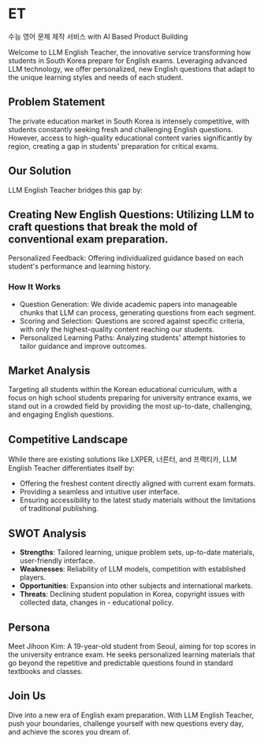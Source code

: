 # ET

수능 영어 문제 제작 서비스 with AI Based Product Building

Welcome to LLM English Teacher, the innovative service transforming how students in South Korea prepare for English exams. Leveraging advanced LLM technology, we offer personalized, new English questions that adapt to the unique learning styles and needs of each student.

## Problem Statement

The private education market in South Korea is intensely competitive, with students constantly seeking fresh and challenging English questions. However, access to high-quality educational content varies significantly by region, creating a gap in students' preparation for critical exams.

## Our Solution

LLM English Teacher bridges this gap by:

## Creating New English Questions: Utilizing LLM to craft questions that break the mold of conventional exam preparation.

Personalized Feedback: Offering individualized guidance based on each student's performance and learning history.

### How It Works

- Question Generation: We divide academic papers into manageable chunks that LLM can process, generating questions from each segment.
- Scoring and Selection: Questions are scored against specific criteria, with only the highest-quality content reaching our students.
- Personalized Learning Paths: Analyzing students' attempt histories to tailor guidance and improve outcomes.

## Market Analysis

Targeting all students within the Korean educational curriculum, with a focus on high school students preparing for university entrance exams, we stand out in a crowded field by providing the most up-to-date, challenging, and engaging English questions.

## Competitive Landscape

While there are existing solutions like LXPER, 너른터, and 프랙티카, LLM English Teacher differentiates itself by:

- Offering the freshest content directly aligned with current exam formats.
- Providing a seamless and intuitive user interface.
- Ensuring accessibility to the latest study materials without the limitations of traditional publishing.

## SWOT Analysis

- **Strengths**: Tailored learning, unique problem sets, up-to-date materials, user-friendly interface.
- **Weaknesses**: Reliability of LLM models, competition with established players.
- **Opportunities**: Expansion into other subjects and international markets.
- **Threats**: Declining student population in Korea, copyright issues with collected data, changes in - educational policy.

## Persona

Meet Jihoon Kim: A 19-year-old student from Seoul, aiming for top scores in the university entrance exam. He seeks personalized learning materials that go beyond the repetitive and predictable questions found in standard textbooks and classes.

## Join Us

Dive into a new era of English exam preparation. With LLM English Teacher, push your boundaries, challenge yourself with new questions every day, and achieve the scores you dream of.
